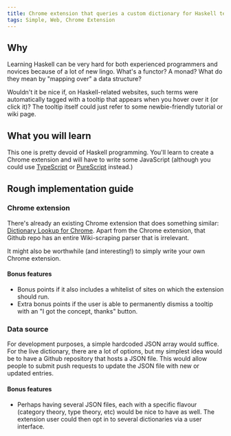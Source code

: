 ```yaml
---
title: Chrome extension that queries a custom dictionary for Haskell terms
tags: Simple, Web, Chrome Extension
---
```


## Why

Learning Haskell can be very hard for both experienced programmers and novices because of a lot of new lingo. 
What's a functor? A monad? What do they mean by "mapping over" a data structure?

Wouldn't it be nice if, on Haskell-related websites, such terms were automatically tagged with a tooltip that appears when you hover over it (or click it)?
The tooltip itself could just refer to some newbie-friendly tutorial or wiki page.

## What you will learn

This one is pretty devoid of Haskell programming.
You'll learn to create a Chrome extension and will have to write some JavaScript (although you could use [TypeScript](http://www.typescriptlang.org/) or [PureScript](http://www.purescript.org/) instead.)

## Rough implementation guide

### Chrome extension

There's already an existing Chrome extension that does something similar: [Dictionary Lookup for Chrome](https://github.com/max99x/dict-lookup-chrome-ext).
Apart from the Chrome extension, that Github repo has an entire Wiki-scraping parser that is irrelevant.

It might also be worthwhile (and interesting!) to simply write your own Chrome extension.

#### Bonus features

* Bonus points if it also includes a whitelist of sites on which the extension should run.
* Extra bonus points if the user is able to permanently dismiss a tooltip with an "I got the concept, thanks" button.

### Data source

For development purposes, a simple hardcoded JSON array would suffice.
For the live dictionary, there are a lot of options, but my simplest idea would be to have a Github repository that hosts a JSON file.
This would allow people to submit push requests to update the JSON file with new or updated entries.

#### Bonus features

* Perhaps having several JSON files, each with a specific flavour (category theory, type theory, etc) would be nice to have as well.
  The extension user could then opt in to several dictionaries via a user interface.
